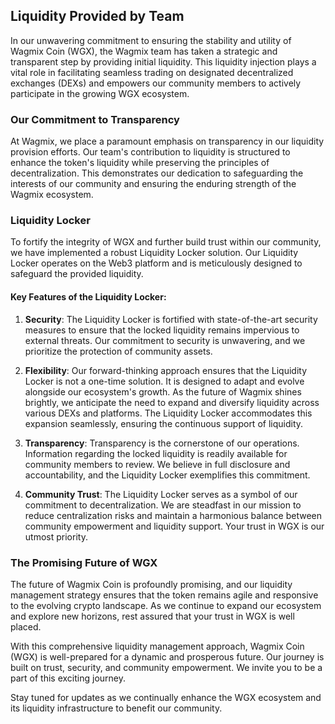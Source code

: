 ## Liquidity Provided by Team

In our unwavering commitment to ensuring the stability and utility of Wagmix Coin (WGX), the Wagmix team has taken a strategic and transparent step by providing initial liquidity. This liquidity injection plays a vital role in facilitating seamless trading on designated decentralized exchanges (DEXs) and empowers our community members to actively participate in the growing WGX ecosystem.

### Our Commitment to Transparency

At Wagmix, we place a paramount emphasis on transparency in our liquidity provision efforts. Our team's contribution to liquidity is structured to enhance the token's liquidity while preserving the principles of decentralization. This demonstrates our dedication to safeguarding the interests of our community and ensuring the enduring strength of the Wagmix ecosystem.

### Liquidity Locker

To fortify the integrity of WGX and further build trust within our community, we have implemented a robust Liquidity Locker solution. Our Liquidity Locker operates on the Web3 platform and is meticulously designed to safeguard the provided liquidity.

#### Key Features of the Liquidity Locker:

1. **Security**: The Liquidity Locker is fortified with state-of-the-art security measures to ensure that the locked liquidity remains impervious to external threats. Our commitment to security is unwavering, and we prioritize the protection of community assets.

2. **Flexibility**: Our forward-thinking approach ensures that the Liquidity Locker is not a one-time solution. It is designed to adapt and evolve alongside our ecosystem's growth. As the future of Wagmix shines brightly, we anticipate the need to expand and diversify liquidity across various DEXs and platforms. The Liquidity Locker accommodates this expansion seamlessly, ensuring the continuous support of liquidity.

3. **Transparency**: Transparency is the cornerstone of our operations. Information regarding the locked liquidity is readily available for community members to review. We believe in full disclosure and accountability, and the Liquidity Locker exemplifies this commitment.

4. **Community Trust**: The Liquidity Locker serves as a symbol of our commitment to decentralization. We are steadfast in our mission to reduce centralization risks and maintain a harmonious balance between community empowerment and liquidity support. Your trust in WGX is our utmost priority.

### The Promising Future of WGX

The future of Wagmix Coin is profoundly promising, and our liquidity management strategy ensures that the token remains agile and responsive to the evolving crypto landscape. As we continue to expand our ecosystem and explore new horizons, rest assured that your trust in WGX is well placed.

With this comprehensive liquidity management approach, Wagmix Coin (WGX) is well-prepared for a dynamic and prosperous future. Our journey is built on trust, security, and community empowerment. We invite you to be a part of this exciting journey.

Stay tuned for updates as we continually enhance the WGX ecosystem and its liquidity infrastructure to benefit our community.
